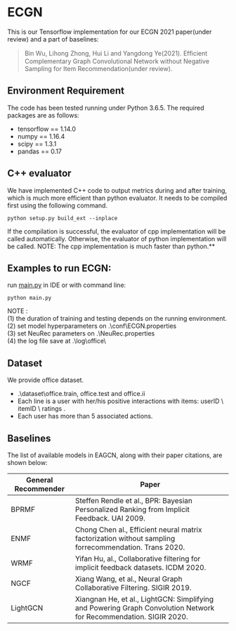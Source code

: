 # ECGN
This is our Tensorflow implementation for our ECGN 2021 paper(under review) and a part of baselines:

>Bin Wu, Lihong Zhong, Hui Li and Yangdong Ye(2021). Efﬁcient Complementary Graph Convolutional Network without Negative Sampling for Item Recommendation(under review).

## Environment Requirement
The code has been tested running under Python 3.6.5. The required packages are as follows:
* tensorflow == 1.14.0
* numpy == 1.16.4
* scipy == 1.3.1
* pandas == 0.17

## C++ evaluator
We have implemented C++ code to output metrics during and after training, which is much more efficient than python evaluator. It needs to be compiled first using the following command. 
```
python setup.py build_ext --inplace
```
If the compilation is successful, the evaluator of cpp implementation will be called automatically.
Otherwise, the evaluator of python implementation will be called.
NOTE: The cpp implementation is much faster than python.**

## Examples to run ECGN:
run [main.py](./main.py) in IDE or with command line:
```
python main.py
```

NOTE :   
(1) the duration of training and testing depends on the running environment.  
(2) set model hyperparameters on .\conf\ECGN.properties  
(3) set NeuRec parameters on .\NeuRec.properties  
(4) the log file save at .\log\office\  

## Dataset
We provide office dataset.
  * .\dataset\office.train, office.test and office.ii
  *  Each line is a user with her/his positive interactions with items: userID \ itemID \ ratings .
  *  Each user has more than 5 associated actions.

## Baselines
The list of available models in EAGCN, along with their paper citations, are shown below:

| General Recommender | Paper                                                                                                         |
|---------------------|---------------------------------------------------------------------------------------------------------------|
| BPRMF               | Steffen Rendle et al., BPR: Bayesian Personalized Ranking from Implicit Feedback. UAI 2009.                   |
| ENMF                | Chong Chen al., Efficient neural matrix factorization without sampling forrecommendation. Trans 2020.           |
| WRMF                | Yifan Hu,  al., Collaborative filtering for implicit feedback datasets. ICDM 2020.           |
| NGCF                | Xiang Wang, et al., Neural Graph Collaborative Filtering. SIGIR 2019.                                         |
| LightGCN            | Xiangnan He, et al., LightGCN: Simplifying and Powering Graph Convolution Network for Recommendation. SIGIR 2020.|
